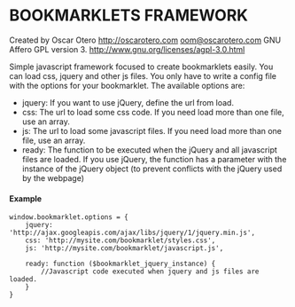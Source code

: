 BOOKMARKLETS FRAMEWORK
======================

Created by Oscar Otero <http://oscarotero.com> <oom@oscarotero.com>
GNU Affero GPL version 3. http://www.gnu.org/licenses/agpl-3.0.html

Simple javascript framework focused to create bookmarklets easily. You can load css, jquery and other js files.
You only have to write a config file with the options for your bookmarklet. The available options are:

* jquery: If you want to use jQuery, define the url from load.
* css: The url to load some css code. If you need load more than one file, use an array.
* js: The url to load some javascript files. If you need load more than one file, use an array.
* ready: The function to be executed when the jQuery and all javascript files are loaded. If you use jQuery, the function has a parameter with the instance of the jQuery object (to prevent conflicts with the jQuery used by the webpage)

#### Example

	window.bookmarklet.options = {
		jquery: 'http://ajax.googleapis.com/ajax/libs/jquery/1/jquery.min.js',
		css: 'http://mysite.com/bookmarklet/styles.css',
		js: 'http://mysite.com/bookmarklet/javascript.js',

		ready: function ($bookmarklet_jquery_instance) {
			//Javascript code executed when jquery and js files are loaded.
		}
	}